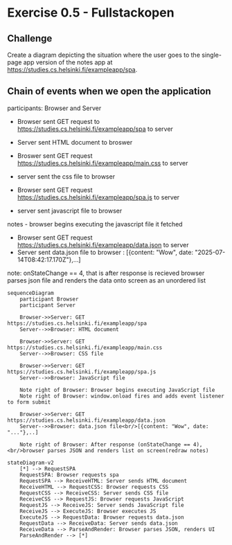 # Exercise 0.5 - Fullstackopen
## Challenge
Create a diagram depicting the situation where the user goes to the single-page app version 
of the notes app at https://studies.cs.helsinki.fi/exampleapp/spa.

## Chain of events when we open the application
participants: Browser and Server
- Browser sent GET request to https://studies.cs.helsinki.fi/exampleapp/spa to server
- Server sent HTML document to broswer

- Broswer sent GET request  https://studies.cs.helsinki.fi/exampleapp/main.css to server
- server sent the css file to browser

- Browser sent GET request https://studies.cs.helsinki.fi/exampleapp/spa.js to server
- server sent javascript file to browser

notes - browser begins executing the javascript file it fetched

- Browser sent GET request https://studies.cs.helsinki.fi/exampleapp/data.json to server
- Server sent data.json file to browser : [{content: "Wow", date: "2025-07-14T08:42:17.170Z"},…]

note: onStateChange == 4, that is after response is recieved browser parses json file and renders the data onto screen as an unordered list


```mermaid
sequenceDiagram
    participant Browser
    participant Server

    Browser->>Server: GET https://studies.cs.helsinki.fi/exampleapp/spa
    Server-->>Browser: HTML document

    Browser->>Server: GET https://studies.cs.helsinki.fi/exampleapp/main.css
    Server-->>Browser: CSS file

    Browser->>Server: GET https://studies.cs.helsinki.fi/exampleapp/spa.js
    Server-->>Browser: JavaScript file

    Note right of Browser: Browser begins executing JavaScript file
    Note right of Browser: window.onload fires and adds event listener to form submit

    Browser->>Server: GET https://studies.cs.helsinki.fi/exampleapp/data.json
    Server-->>Browser: data.json file<br/>[{content: "Wow", date: "..."},..]

    Note right of Browser: After response (onStateChange == 4),<br/>browser parses JSON and renders list on screen(redraw notes)
```

```mermaid
stateDiagram-v2
    [*] --> RequestSPA
    RequestSPA: Browser requests spa
    RequestSPA --> ReceiveHTML: Server sends HTML document
    ReceiveHTML --> RequestCSS: Browser requests CSS
    RequestCSS --> ReceiveCSS: Server sends CSS file
    ReceiveCSS --> RequestJS: Browser requests JavaScript
    RequestJS --> ReceiveJS: Server sends JavaScript file
    ReceiveJS --> ExecuteJS: Browser executes JS
    ExecuteJS --> RequestData: Browser requests data.json
    RequestData --> ReceiveData: Server sends data.json
    ReceiveData --> ParseAndRender: Browser parses JSON, renders UI
    ParseAndRender --> [*]
```